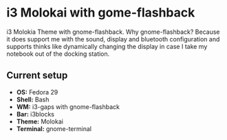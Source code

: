 # i3 Molokai with gome-flashback

i3 Molokia Theme with gnome-flashback.
Why gnome-flashback? Because it does support me with the sound, display and bluetooth configuration and supports thinks like dynamically changing the display in case I take my notebook out of the docking station.

## Current setup

* **OS:** Fedora 29
* **Shell:** Bash
* **WM:** i3-gaps with gnome-flashback
* **Bar:** i3blocks
* **Theme:** Molokai
* **Terminal:** gnome-terminal
